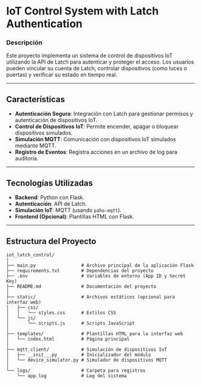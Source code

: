 # **IoT Control System with Latch Authentication**

### **Descripción**

Este proyecto implementa un sistema de control de dispositivos IoT utilizando la API de Latch para autenticar y proteger el acceso. Los usuarios pueden vincular su cuenta de Latch, controlar dispositivos (como luces o puertas) y verificar su estado en tiempo real.

---

## **Características**

- **Autenticación Segura**: Integración con Latch para gestionar permisos y autenticación de dispositivos IoT.
- **Control de Dispositivos IoT**: Permite encender, apagar o bloquear dispositivos simulados.
- **Simulación MQTT**: Comunicación con dispositivos IoT simulados mediante MQTT.
- **Registro de Eventos**: Registra acciones en un archivo de log para auditoría.

---

## **Tecnologías Utilizadas**

- **Backend**: Python con Flask.
- **Autenticación**: API de Latch.
- **Simulación IoT**: MQTT (usando `paho-mqtt`).
- **Frontend (Opcional)**: Plantillas HTML con Flask.

---

## **Estructura del Proyecto**

```plaintext
iot_latch_control/
│
├── main.py                 # Archivo principal de la aplicación Flask
├── requirements.txt        # Dependencias del proyecto
├── .env                    # Variables de entorno (App ID y Secret Key)
├── README.md               # Documentación del proyecto
│
├── static/                 # Archivos estáticos (opcional para interfaz web)
│   ├── css/
│   │   └── styles.css      # Estilos CSS
│   └── js/
│       └── scripts.js      # Scripts JavaScript
│
├── templates/              # Plantillas HTML para la interfaz web
│   └── index.html          # Página principal
│
├── mqtt_client/            # Simulación de dispositivos IoT
│   ├── __init__.py         # Inicializador del módulo
│   └── device_simulator.py # Simulador de dispositivos MQTT
│
└── logs/                   # Carpeta para registros
    └── app.log             # Log del sistema
```
